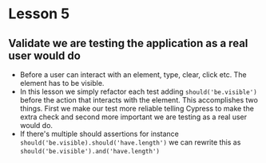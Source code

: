 # Lesson 5
## Validate we are testing the application as a real user would do
- Before a user can interact with an element, type, clear, click etc. The element has to be visible.
- In this lesson we simply refactor each test adding `should('be.visible')` before the action that interacts with the element.  This accomplishes two things. First we make our test more reliable telling Cypress to make the extra check and second more important we are testing as a real user would do.
- If there's multiple should assertions for instance `should('be.visible).should('have.length')` we can rewrite this as `should('be.visible').and('have.length')`